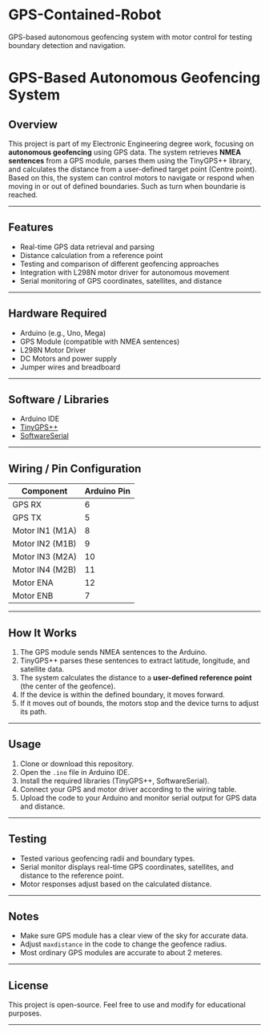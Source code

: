 # GPS-Contained-Robot
GPS-based autonomous geofencing system with motor control for testing boundary detection and navigation.

# GPS-Based Autonomous Geofencing System

## Overview
This project is part of my Electronic Engineering degree work, focusing on **autonomous geofencing** using GPS data. The system retrieves **NMEA sentences** from a GPS module, parses them using the TinyGPS++ library, and calculates the distance from a user-defined target point (Centre point). Based on this, the system can control motors to navigate or respond when moving in or out of defined boundaries. Such as turn when boundarie is reached. 

---

## Features
- Real-time GPS data retrieval and parsing  
- Distance calculation from a reference point  
- Testing and comparison of different geofencing approaches  
- Integration with L298N motor driver for autonomous movement  
- Serial monitoring of GPS coordinates, satellites, and distance  

---

## Hardware Required
- Arduino (e.g., Uno, Mega)  
- GPS Module (compatible with NMEA sentences)  
- L298N Motor Driver  
- DC Motors and power supply  
- Jumper wires and breadboard  

---

## Software / Libraries
- Arduino IDE  
- [TinyGPS++](https://github.com/mikalhart/TinyGPSPlus)  
- [SoftwareSerial](https://www.arduino.cc/en/Reference/SoftwareSerial)  

---

## Wiring / Pin Configuration
| Component          | Arduino Pin |
|-------------------|-------------|
| GPS RX             | 6           |
| GPS TX             | 5           |
| Motor IN1 (M1A)    | 8           |
| Motor IN2 (M1B)    | 9           |
| Motor IN3 (M2A)    | 10          |
| Motor IN4 (M2B)    | 11          |
| Motor ENA          | 12          |
| Motor ENB          | 7           |

---

## How It Works
1. The GPS module sends NMEA sentences to the Arduino.  
2. TinyGPS++ parses these sentences to extract latitude, longitude, and satellite data.  
3. The system calculates the distance to a **user-defined reference point** (the center of the geofence).  
4. If the device is within the defined boundary, it moves forward.  
5. If it moves out of bounds, the motors stop and the device turns to adjust its path.  

---

## Usage
1. Clone or download this repository.  
2. Open the `.ino` file in Arduino IDE.  
3. Install the required libraries (TinyGPS++, SoftwareSerial).  
4. Connect your GPS and motor driver according to the wiring table.  
5. Upload the code to your Arduino and monitor serial output for GPS data and distance.  

---

## Testing
- Tested various geofencing radii and boundary types.  
- Serial monitor displays real-time GPS coordinates, satellites, and distance to the reference point.  
- Motor responses adjust based on the calculated distance.  

---

## Notes
- Make sure GPS module has a clear view of the sky for accurate data.  
- Adjust `maxdistance` in the code to change the geofence radius.  
- Most ordinary GPS modules are accurate to about 2 meteres. 

---

## License
This project is open-source. Feel free to use and modify for educational purposes.  

---



